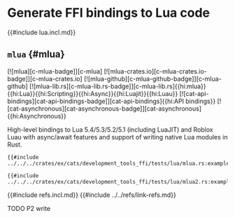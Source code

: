 # Generate FFI bindings to Lua code

{{#include lua.incl.md}}

## `mlua` {#mlua}

[![mlua][c-mlua-badge]][c-mlua] [![mlua-crates.io][c-mlua-crates.io-badge]][c-mlua-crates.io] [![mlua-github][c-mlua-github-badge]][c-mlua-github] [![mlua-lib.rs][c-mlua-lib.rs-badge]][c-mlua-lib.rs]{{hi:mlua}}{{hi:Lua}}{{hi:Scripting}}{{hi:Async}}{{hi:Luajit}}{{hi:Luau}} [![cat-api-bindings][cat-api-bindings-badge]][cat-api-bindings]{{hi:API bindings}} [![cat-asynchronous][cat-asynchronous-badge]][cat-asynchronous]{{hi:Asynchronous}}

High-level bindings to Lua 5.4/5.3/5.2/5.1 (including LuaJIT) and Roblox Luau with async/await features and support of writing native Lua modules in Rust.

```rust,editable
{{#include ../../../crates/ex/cats/development_tools_ffi/tests/lua/mlua.rs:example}}
```

```rust,editable
{{#include ../../../crates/ex/cats/development_tools_ffi/tests/lua/mlua2.rs:example}}
```

{{#include refs.incl.md}}
{{#include ../../refs/link-refs.md}}

<div class="hidden">
TODO P2 write
</div>

